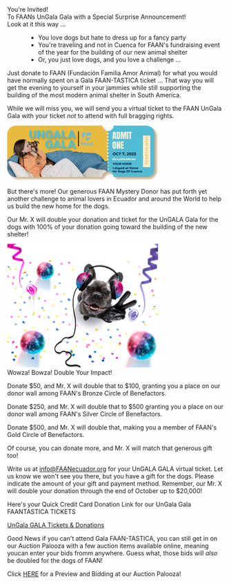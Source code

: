<div class='text-h2'>You're Invited!</div>
<div class='text-h4 my-4'>To FAANs UnGala Gala with a Special Surprise Announcement!
</div>

<div class="text-h6 mt-4">Look at it this way ...</div>

  - You love dogs but hate to dress up for a fancy party
  - You're traveling and not in Cuenca for FAAN's fundraising event of the year for the building of our new animal shelter
  - Or, you just love dogs, and you love a challenge ...

<div class="mt-4">
Just donate to FAAN (Fundación Familia Amor Animal) for what you would have normally spent on a Gala FAAN-TASTICA ticket ... That way you will get the evening to yourself in your jammies while still supporting the building of the most modern animal shelter in South America.
</div>


While we will miss you, we will send you a virtual ticket to the FAAN UnGala Gala with your ticket _not_ to attend with full bragging rights.

<div class="d-flex justify-center mb-8">
  <img src="/images/ungala/ticket-en.png"  />
</div>

But there's more! Our generous FAAN Mystery Donor has put forth yet another challenge to animal lovers in Ecuador and around the World to help us build the new home for the dogs.

Our Mr. X will double your donation and ticket for the UnGALA Gala for the dogs with 100% of your donation going toward the building of the new shelter!

<img src="/images/ungala/wowza.jpeg" class="wowza-image" />

<div class='text-h4 mb-2'>Wowza! Bowza! Double Your Impact!</div>

Donate $50, and Mr. X will double that to $100, granting you a place on our donor wall among FAAN's Bronze Circle of Benefactors.

Donate $250, and Mr. X will double that to $500 granting you a place on our donor wall among FAAN's Silver Circle of Benefactors.

Donate $500, and Mr. X will double that, making you a member of FAAN's Gold Circle of Benefactors.

Of course, you can donate more, and Mr. X will match that generous gift too!

Write us at <a href="mailto:info@FAANecuador.org">info@FAANecuador.org</a> for your UnGALA GALA virtual ticket. Let us know we won't see you there, but you have a gift for the dogs. Please indicate the amount of your gift and payment method. Remember, our Mr. X will double your donation through the end of October up to $20,000!

<div class='text-h6'>Here's your Quick Credit Card Donation Link for our UnGala Gala FAANTASTICA TICKETS</div>

<a href="https://amicicannis1.ddock.gives/?givingPageId=e2d53e73-039f-4b81-acf7-5632a0c753e4">UnGala GALA Tickets & Donations</a>

Good News if you can't attend Gala FAAN-TASTICA, you can still get in on our Auction Palooza with a few auction items available online, meaning youcan enter your bids fromm anywhere. Guess what, those bids will _also_ be doubled for the dogs of FAAN!

<div class='text-h6'>Click <a href="/auction-preview">HERE</a> for a Preview and Bidding at our Auction Palooza!</div>

<style>
  ul li{
    margin-left: 3rem;
  }
</style>